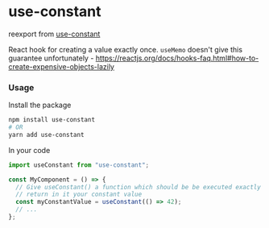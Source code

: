 # use-constant

reexport from [use-constant](https://github.com/Andarist/use-constant)

React hook for creating a value exactly once. `useMemo` doesn't give this guarantee unfortunately - https://reactjs.org/docs/hooks-faq.html#how-to-create-expensive-objects-lazily

### Usage

Install the package

```bash
npm install use-constant
# OR
yarn add use-constant
```

In your code

```javascript
import useConstant from "use-constant";

const MyComponent = () => {
  // Give useConstant() a function which should be be executed exactly once and
  // return in it your constant value
  const myConstantValue = useConstant(() => 42);
  // ...
};
```
